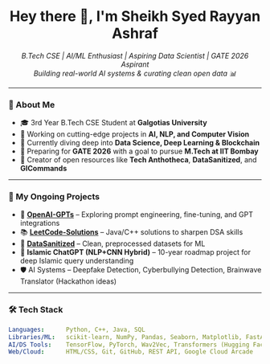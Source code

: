 <h1 align="center">Hey there 👋, I'm Sheikh Syed Rayyan Ashraf</h1>

<p align="center">
  <i>B.Tech CSE | AI/ML Enthusiast | Aspiring Data Scientist | GATE 2026 Aspirant</i><br>
  <i>Building real-world AI systems & curating clean open data 📊</i>
</p>

---

### 🧠 About Me

- 🎓 3rd Year B.Tech CSE Student at **Galgotias University**
- 🚀 Working on cutting-edge projects in **AI, NLP, and Computer Vision**
- 🧠 Currently diving deep into **Data Science, Deep Learning & Blockchain**
- 🎯 Preparing for **GATE 2026** with a goal to pursue **M.Tech at IIT Bombay**
- 📘 Creator of open resources like **Tech Anthotheca**, **DataSanitized**, and **GICommands**

---

### 🔨 My Ongoing Projects

- 🔬 [**OpenAI-GPTs**](https://github.com/rayyanashraf/OpenAI-GPTs) – Exploring prompt engineering, fine-tuning, and GPT integrations  
- 📚 [**LeetCode-Solutions**](https://github.com/rayyanashraf/LeetCode-Solutions) – Java/C++ solutions to sharpen DSA skills  
- 🧼 [**DataSanitized**](https://github.com/rayyanashraf/DataSanitized) – Clean, preprocessed datasets for ML  
- 🧠 **Islamic ChatGPT (NLP+CNN Hybrid)** – 10-year roadmap project for deep Islamic query understanding  
- 🛡️ AI Systems – Deepfake Detection, Cyberbullying Detection, Brainwave Translator (Hackathon ideas)

---

### 🛠️ Tech Stack

```yaml
Languages:      Python, C++, Java, SQL
Libraries/ML:   scikit-learn, NumPy, Pandas, Seaborn, Matplotlib, FastAPI, OpenCV, XceptionNet
AI/DS Tools:    TensorFlow, PyTorch, Wav2Vec, Transformers (Hugging Face), Grad-CAM
Web/Cloud:      HTML/CSS, Git, GitHub, REST API, Google Cloud Arcade
